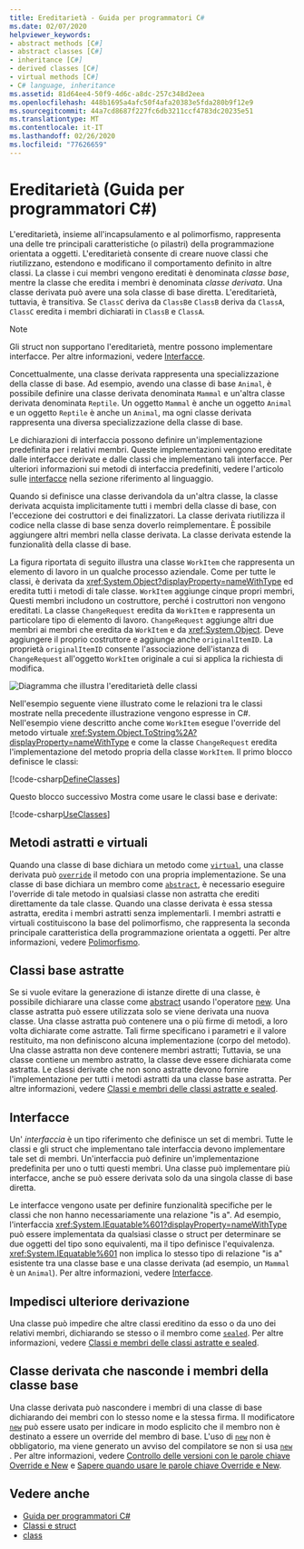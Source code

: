```yaml
---
title: Ereditarietà - Guida per programmatori C#
ms.date: 02/07/2020
helpviewer_keywords:
- abstract methods [C#]
- abstract classes [C#]
- inheritance [C#]
- derived classes [C#]
- virtual methods [C#]
- C# language, inheritance
ms.assetid: 81d64ee4-50f9-4d6c-a8dc-257c348d2eea
ms.openlocfilehash: 448b1695a4afc50f4afa20383e5fda280b9f12e9
ms.sourcegitcommit: 44a7cd8687f227fc6db3211ccf4783dc20235e51
ms.translationtype: MT
ms.contentlocale: it-IT
ms.lasthandoff: 02/26/2020
ms.locfileid: "77626659"
---
```

# <a name="inheritance-c-programming-guide"></a>Ereditarietà (Guida per programmatori C#)

L'ereditarietà, insieme all'incapsulamento e al polimorfismo, rappresenta una delle tre principali caratteristiche (o pilastri) della programmazione orientata a oggetti. L'ereditarietà consente di creare nuove classi che riutilizzano, estendono e modificano il comportamento definito in altre classi. La classe i cui membri vengono ereditati è denominata *classe base*, mentre la classe che eredita i membri è denominata *classe derivata*. Una classe derivata può avere una sola classe di base diretta. L'ereditarietà, tuttavia, è transitiva. Se `ClassC` deriva da `ClassB`e `ClassB` deriva da `ClassA`, `ClassC` eredita i membri dichiarati in `ClassB` e `ClassA`.

> [!NOTE]
> Gli struct non supportano l'ereditarietà, mentre possono implementare interfacce. Per altre informazioni, vedere [Interfacce](../interfaces/index.md).

Concettualmente, una classe derivata rappresenta una specializzazione della classe di base. Ad esempio, avendo una classe di base `Animal`, è possibile definire una classe derivata denominata `Mammal` e un'altra classe derivata denominata `Reptile`. Un oggetto `Mammal` è anche un oggetto `Animal` e un oggetto `Reptile` è anche un `Animal`, ma ogni classe derivata rappresenta una diversa specializzazione della classe di base.

Le dichiarazioni di interfaccia possono definire un'implementazione predefinita per i relativi membri. Queste implementazioni vengono ereditate dalle interfacce derivate e dalle classi che implementano tali interfacce. Per ulteriori informazioni sui metodi di interfaccia predefiniti, vedere l'articolo sulle [interfacce](../../language-reference/keywords/interface.md) nella sezione riferimento al linguaggio.

Quando si definisce una classe derivandola da un'altra classe, la classe derivata acquista implicitamente tutti i membri della classe di base, con l'eccezione dei costruttori e dei finalizzatori. La classe derivata riutilizza il codice nella classe di base senza doverlo reimplementare. È possibile aggiungere altri membri nella classe derivata. La classe derivata estende la funzionalità della classe di base.

La figura riportata di seguito illustra una classe `WorkItem` che rappresenta un elemento di lavoro in un qualche processo aziendale. Come per tutte le classi, è derivata da <xref:System.Object?displayProperty=nameWithType> ed eredita tutti i metodi di tale classe. `WorkItem` aggiunge cinque propri membri, Questi membri includono un costruttore, perché i costruttori non vengono ereditati. La classe `ChangeRequest` eredita da `WorkItem` e rappresenta un particolare tipo di elemento di lavoro. `ChangeRequest` aggiunge altri due membri ai membri che eredita da `WorkItem` e da <xref:System.Object>. Deve aggiungere il proprio costruttore e aggiunge anche `originalItemID`. La proprietà `originalItemID` consente l'associazione dell'istanza di `ChangeRequest` all'oggetto `WorkItem` originale a cui si applica la richiesta di modifica.

![Diagramma che illustra l'ereditarietà delle classi](./media/inheritance/class-inheritance-diagram.png)

Nell'esempio seguente viene illustrato come le relazioni tra le classi mostrate nella precedente illustrazione vengono espresse in C#. Nell'esempio viene descritto anche come `WorkItem` esegue l'override del metodo virtuale <xref:System.Object.ToString%2A?displayProperty=nameWithType> e come la classe `ChangeRequest` eredita l'implementazione del metodo propria della classe `WorkItem`. Il primo blocco definisce le classi:

[!code-csharp[DefineClasses](~/samples/snippets/csharp/objectoriented/inheritance.cs#Classes)]

Questo blocco successivo Mostra come usare le classi base e derivate:

[!code-csharp[UseClasses](~/samples/snippets/csharp/objectoriented/inheritance.cs#UseClasses)]

## <a name="abstract-and-virtual-methods"></a>Metodi astratti e virtuali

Quando una classe di base dichiara un metodo come [`virtual`](../../language-reference/keywords/virtual.md), una classe derivata può [`override`](../../language-reference/keywords/override.md) il metodo con una propria implementazione. Se una classe di base dichiara un membro come [`abstract`](../../language-reference/keywords/abstract.md), è necessario eseguire l'override di tale metodo in qualsiasi classe non astratta che erediti direttamente da tale classe. Quando una classe derivata è essa stessa astratta, eredita i membri astratti senza implementarli. I membri astratti e virtuali costituiscono la base del polimorfismo, che rappresenta la seconda principale caratteristica della programmazione orientata a oggetti. Per altre informazioni, vedere [Polimorfismo](./polymorphism.md).

## <a name="abstract-base-classes"></a>Classi base astratte

Se si vuole evitare la generazione di istanze dirette di una classe, è possibile dichiarare una classe come [abstract](../../language-reference/keywords/abstract.md) usando l'operatore [new](../../language-reference/operators/new-operator.md). Una classe astratta può essere utilizzata solo se viene derivata una nuova classe. Una classe astratta può contenere una o più firme di metodi, a loro volta dichiarate come astratte. Tali firme specificano i parametri e il valore restituito, ma non definiscono alcuna implementazione (corpo del metodo). Una classe astratta non deve contenere membri astratti; Tuttavia, se una classe contiene un membro astratto, la classe deve essere dichiarata come astratta. Le classi derivate che non sono astratte devono fornire l'implementazione per tutti i metodi astratti da una classe base astratta. Per altre informazioni, vedere [Classi e membri delle classi astratte e sealed](abstract-and-sealed-classes-and-class-members.md).

## <a name="interfaces"></a>Interfacce

Un' *interfaccia* è un tipo riferimento che definisce un set di membri. Tutte le classi e gli struct che implementano tale interfaccia devono implementare tale set di membri. Un'interfaccia può definire un'implementazione predefinita per uno o tutti questi membri. Una classe può implementare più interfacce, anche se può essere derivata solo da una singola classe di base diretta.

Le interfacce vengono usate per definire funzionalità specifiche per le classi che non hanno necessariamente una relazione "is a". Ad esempio, l'interfaccia <xref:System.IEquatable%601?displayProperty=nameWithType> può essere implementata da qualsiasi classe o struct per determinare se due oggetti del tipo sono equivalenti, ma il tipo definisce l'equivalenza. <xref:System.IEquatable%601> non implica lo stesso tipo di relazione "is a" esistente tra una classe base e una classe derivata (ad esempio, un `Mammal` è un `Animal`). Per altre informazioni, vedere [Interfacce](../interfaces/index.md).

## <a name="preventing-further-derivation"></a>Impedisci ulteriore derivazione  

Una classe può impedire che altre classi ereditino da esso o da uno dei relativi membri, dichiarando se stesso o il membro come [`sealed`](../../language-reference/keywords/sealed.md). Per altre informazioni, vedere [Classi e membri delle classi astratte e sealed](./abstract-and-sealed-classes-and-class-members.md).

## <a name="derived-class-hiding-of-base-class-members"></a>Classe derivata che nasconde i membri della classe base  

Una classe derivata può nascondere i membri di una classe di base dichiarando dei membri con lo stesso nome e la stessa firma. Il modificatore [`new`](../../language-reference/keywords/new-modifier.md) può essere usato per indicare in modo esplicito che il membro non è destinato a essere un override del membro di base. L'uso di [`new`](../../language-reference/keywords/new-modifier.md) non è obbligatorio, ma viene generato un avviso del compilatore se non si usa [`new`](../../language-reference/keywords/new-modifier.md) . Per altre informazioni, vedere [Controllo delle versioni con le parole chiave Override e New](./versioning-with-the-override-and-new-keywords.md) e [Sapere quando usare le parole chiave Override e New](./knowing-when-to-use-override-and-new-keywords.md).

## <a name="see-also"></a>Vedere anche

- [Guida per programmatori C#](../index.md)
- [Classi e struct](./index.md)
- [class](../../language-reference/keywords/class.md)
